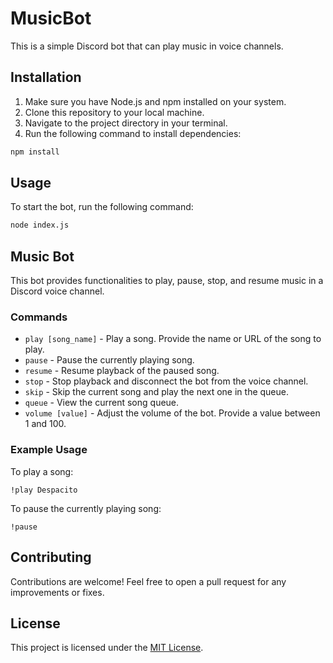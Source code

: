 # MusicBot

This is a simple Discord bot that can play music in voice channels.

## Installation

1. Make sure you have Node.js and npm installed on your system.
2. Clone this repository to your local machine.
3. Navigate to the project directory in your terminal.
4. Run the following command to install dependencies:

```bash
npm install
```

## Usage

To start the bot, run the following command:

```bash
node index.js
```

## Music Bot

This bot provides functionalities to play, pause, stop, and resume music in a Discord voice channel.

### Commands

- `play [song_name]` - Play a song. Provide the name or URL of the song to play.
- `pause` - Pause the currently playing song.
- `resume` - Resume playback of the paused song.
- `stop` - Stop playback and disconnect the bot from the voice channel.
- `skip` - Skip the current song and play the next one in the queue.
- `queue` - View the current song queue.
- `volume [value]` - Adjust the volume of the bot. Provide a value between 1 and 100.

### Example Usage

To play a song:

```
!play Despacito
```

To pause the currently playing song:

```
!pause
```

## Contributing

Contributions are welcome! Feel free to open a pull request for any improvements or fixes.

## License

This project is licensed under the [MIT License](LICENSE).
